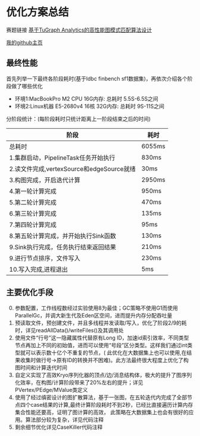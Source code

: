 # 优化方案总结

赛题链接 [基于TuGraph Analytics的⾼性能图模式匹配算法设计](https://www.datafountain.cn/competitions/975)

[我的github主页](https://github.com/pengzh1)

## 最终性能

首先列举一下最终各阶段耗时(基于ldbc finbench sf1数据集)，再依次介绍各个阶段做了哪些优化

- 环境1:MacBookPro M2 CPU 16G内存: 总耗时 5.5S-6.5S之间
- 环境2:Linux机器 E5-2680v4 16核 32G内存: 总耗时 9S-11S之间

分阶段统计：(每阶段耗时只统计距离上一阶段结束之后的时间)

| 阶段                                | 耗时     | 
|-----------------------------------|--------|
| 总耗时                               | 6055ms |
| 1.集群启动，PipelineTask任务开始执行         | 830ms  |
| 2.读文件完成,vertexSource和edgeSource就绪 | 30ms   |
| 3.构图完成，开启迭代计算                     | 2950ms |
| 4.第一轮计算完成                         | 950ms  |
| 5.第二轮计算完成                         | 470ms  |
| 6.第三轮计算完成                         | 135ms  |
| 7.第四轮计算完成                         | 95ms   |
| 8.第五轮计算完成，并开始执行Sink函数             | 130ms  |
| 9.Sink执行完成，任务执行结束返回结果             | 210ms  |
| 9.进行节点排序，文件写入                     | 230ms  |
| 10.写入完成,进程退出                      | 5ms    |

## 主要优化手段

0. 参数配置，工作线程数经过实验使用8为最佳；GC策略不使用G1而使用ParallelGc，并调大新生代及Eden区空间，进而提升内存分配吞吐量
1. 预读取文件，预创建文件，并且多线程并发读取/写入，优化了阶段2/9的耗时，详见readAllData()/writeFiles()及其调用处
2. 使用文件“行号”这一隐藏属性代替原有Long
   ID，加速id索引效率，不同类型节点再加上不同的初始值，进而可以使用“号段”区分类型。这样我们通过int类型就可以表示数十亿个不重复的节点，(
   此优化在大数据集上也可以使用,在结果收集时做行号->原有ID的转换并不困难)。此方法最终很大程度上优化了构图时间和计算迭代时间
3. 自定义实现了高效Kryo序列化器的顶点/边/消息结构体，极大的提升了图序列化效率，在构图/计算阶段带来了20%左右的提升；详见
   PVertex/PEdge/MValue类定义
4. 使用了经过缜密设计的图扩散算法，基于一张图，在五轮迭代内完成了全部节点四个case结果的计算,最终计算阶段耗时不到2秒，已经比直接遍历计算内存集合性能还要高，证明了图计算的高效，
   此策略在大数据集上也会有很好的应用。算法部分较为复杂，详见代码注释
5. 剩余细节优化详见CaseKiller代码注释
